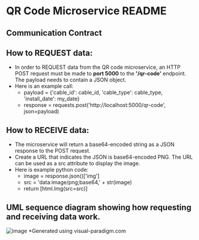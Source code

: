 # QR Code Microservice README

## Communication Contract

## How to REQUEST data:
- In order to REQUEST data from the QR code microservice, an HTTP POST request must be made to **port 5000** to the **'/qr-code'** endpoint.  The payload needs to contain a JSON object. 
- Here is an example call:
  - payload = {'cable_id': cable_id, 'cable_type': cable_type, 'install_date': my_date}
  - response = requests.post('http://localhost:5000/qr-code', json=payload)

## How to RECEIVE data:
- The microservice will return a base64-encoded string as a JSON response to the POST request.
- Create a URL that indicates the JSON is base64-encoded PNG.  The URL can be used as a src attribute to display the image.
- Here is example python code: 
  - image = response.json()['img']
  - src = 'data:image/png;base64,' + str(image)
  - return [html.Img(src=src)]
 
## UML sequence diagram showing how requesting and receiving data work. 

![image](https://user-images.githubusercontent.com/50001855/216782559-7ddb72dc-7992-42f1-a89f-0d3f4afb1cba.png)
*Generated using visual-paradigm.com
